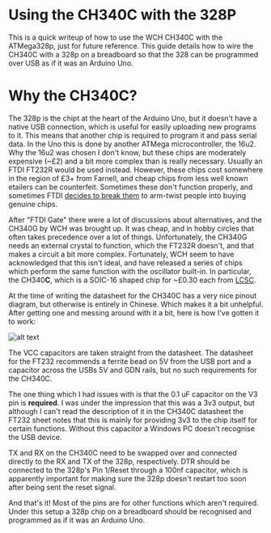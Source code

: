 # Using the CH340C with the 328P

This is a quick writeup of how to use the WCH CH340C with the ATMega328p, just for future reference.  This guide details how to wire the CH340C with a 328p on a breadboard so that the 328 can be programmed over USB as if it was an Arduino Uno.

# Why the CH340C?

The 328p is the chipt at the heart of the Arduino Uno, but it doesn't have a native USB connection, which is useful for easily uploading new programs to it.  This means that another chip is required to program it and pass serial data.  In the Uno this is done by another ATMega microcontroller, the 16u2.  Why the 16u2 was chosen I don't know, but these chips are moderately expensive (~£2) and a bit more complex than is really necessary.  Usually an FTDI FT232R would be used instead.  However, these chips cost somewhere in the region of £3+ from Farnell, and cheap chips from less well known etailers can be counterfeit.  Sometimes these don't function properly, and sometimes FTDI [decides to break them](https://hackaday.com/2016/02/01/ftdi-drivers-break-fake-chips-again/) to arm-twist people into buying genuine chips.

After "FTDI Gate" there were a lot of discussions about alternatives, and the CH340G by WCH was brought up.  It was cheap, and in hobby circles that often takes precedence over a lot of things.  Unfortunately, the CH340G needs an external crystal to function, which the FT232R doesn't, and that makes a circuit a bit more complex.  Fortunately, WCH seem to have acknowledged that this isn't ideal, and have released a series of chips which perform the same function with the oscillator built-in.  In particular, the CH340**C**, which is a SOIC-16 shaped chip for ~£0.30 each from [LCSC](https://lcsc.com/product-detail/USB_CH340C_C84681.html).

At the time of writing the datasheet for the CH340C has a very nice pinout diagram, but otherwise is entirely in Chinese.  Which makes it a bit unhelpful.  After getting one and messing around with it a bit, here is how I've gotten it to work:

![alt text](https://raw.githubusercontent.com/Shoe-Pi/CH340C/master/Circuit_diagram.jpg "CH340C diagram")

The VCC capacitors are taken straight from the datasheet.  The datasheet for the FT232 recommends a ferrite bead on 5V from the USB port and a capacitor across the USBs 5V and GDN rails, but no such requirements for the CH340C.

The one thing which I had issues with is that the 0.1 uF capacitor on the V3 pin is **required**.  I was under the impression that this was a 3v3 output, but although I can't read the description of it in the CH340C datasheet the FT232 sheet notes that this is mainly for providing 3v3 to the chip itself for certain functions.  Without this capacitor a Windows PC doesn't recognise the USB device.

TX and RX on the CH340C need to be swapped over and connected directly to the RX and TX of the 328p, respectively.  DTR should be connected to the 328p's Pin 1/Reset through a 100nf capacitor, which is apparently important for making sure the 328p doesn't restart too soon after being sent the reset signal.

And that's it!  Most of the pins are for other functions which aren't required.  Under this setup a 328p chip on a breadboard should be recognised and programmed as if it was an Arduino Uno.
